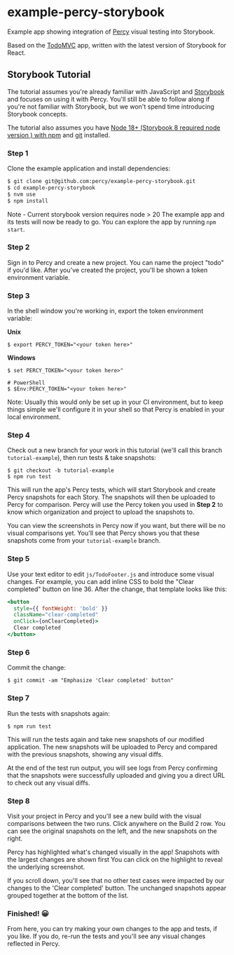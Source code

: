 # example-percy-storybook

Example app showing integration of [Percy](https://percy.io/) visual testing into Storybook.

Based on the [TodoMVC](https://github.com/tastejs/todomvc) app, written with the latest version of
Storybook for React.

## Storybook Tutorial

The tutorial assumes you're already familiar with JavaScript and [Storybook](https://storybook.js.org)
and focuses on using it with Percy. You'll still be able to follow along if you're not familiar with 
Storybook, but we won't spend time introducing Storybook concepts.

The tutorial also assumes you have [Node 18+ (Storybook 8 required node version ) with npm](https://nodejs.org/en/download/) and
[git](https://git-scm.com/book/en/v2/Getting-Started-Installing-Git) installed.

### Step 1

Clone the example application and install dependencies:

```bash
$ git clone git@github.com:percy/example-percy-storybook.git
$ cd example-percy-storybook
$ nvm use 
$ npm install
```

Note - Current storybook version requires node > 20
The example app and its tests will now be ready to go. You can explore the app
by running `npm start`.

### Step 2

Sign in to Percy and create a new project. You can name the project "todo" if you'd like. After
you've created the project, you'll be shown a token environment variable.

### Step 3

In the shell window you're working in, export the token environment variable:

**Unix**

``` shell
$ export PERCY_TOKEN="<your token here>"
```

**Windows**

``` shell
$ set PERCY_TOKEN="<your token here>"

# PowerShell
$ $Env:PERCY_TOKEN="<your token here>"
```

Note: Usually this would only be set up in your CI environment, but to keep things simple we'll
configure it in your shell so that Percy is enabled in your local environment.

### Step 4

Check out a new branch for your work in this tutorial (we'll call this branch
`tutorial-example`), then run tests & take snapshots:

``` shell
$ git checkout -b tutorial-example
$ npm run test
```

This will run the app's Percy tests, which will start Storybook and create Percy snapshots for each
Story. The snapshots will then be uploaded to Percy for comparison. Percy will use the Percy token
you used in **Step 2** to know which organization and project to upload the snapshots to.

You can view the screenshots in Percy now if you want, but there will be no visual comparisons
yet. You'll see that Percy shows you that these snapshots come from your `tutorial-example` branch.

### Step 5

Use your text editor to edit `js/TodoFooter.js` and introduce some visual changes. For example, you can
add inline CSS to bold the "Clear completed" button on line 36. After the change, that template looks
like this:

``` jsx
<button
  style={{ fontWeight: 'bold' }}
  className="clear-completed"
  onClick={onClearCompleted}>
  Clear completed
</button>
```

### Step 6

Commit the change:

``` shell
$ git commit -am "Emphasize 'Clear completed' button"
```

### Step 7

Run the tests with snapshots again:

``` shell
$ npm run test
```

This will run the tests again and take new snapshots of our modified application. The new snapshots
will be uploaded to Percy and compared with the previous snapshots, showing any visual diffs.

At the end of the test run output, you will see logs from Percy confirming that the snapshots were
successfully uploaded and giving you a direct URL to check out any visual diffs.

### Step 8

Visit your project in Percy and you'll see a new build with the visual comparisons between the two
runs. Click anywhere on the Build 2 row. You can see the original snapshots on the left, and the new
snapshots on the right.

Percy has highlighted what's changed visually in the app! Snapshots with the largest changes are
shown first You can click on the highlight to reveal the underlying screenshot.

If you scroll down, you'll see that no other test cases were impacted by our changes to the 'Clear
completed' button. The unchanged snapshots appear grouped together at the bottom of the list.

### Finished! 😀

From here, you can try making your own changes to the app and tests, if you like. If you do, re-run
the tests and you'll see any visual changes reflected in Percy.

